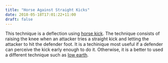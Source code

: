 ```yaml
---
title: "Horse Against Straight Kicks"
date: 2018-05-18T17:01:22+11:00
draft: false
---
```


This technique is a deflection using [horse kick](../../strikes/leg/horse). The technique consists of raising the knee when an attacker tries a straight kick and letting the attacker to hit the defender foot. It is a techinique most useful if a defender can perceive the kick early enough to do it. Otherwise, it is a better to used a different technique such as [low earth](../low_earth). 
